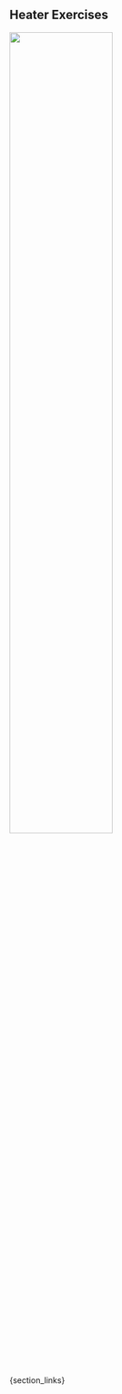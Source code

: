 <article markdown="1">

# Heater Exercises

<img src="img/exercises/heater_big.png" width = "60%"/>


</article>

{section_links}
